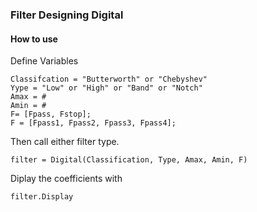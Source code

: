 ### Filter Designing Digital
#### How to use

Define Variables
```
Classifcation = "Butterworth" or "Chebyshev"
Yype = "Low" or "High" or "Band" or "Notch"
Amax = #
Amin = #
F= [Fpass, Fstop];
F = [Fpass1, Fpass2, Fpass3, Fpass4];
```
Then call either filter type.
```
filter = Digital(Classification, Type, Amax, Amin, F)
```
Diplay the coefficients with
```
filter.Display
```

